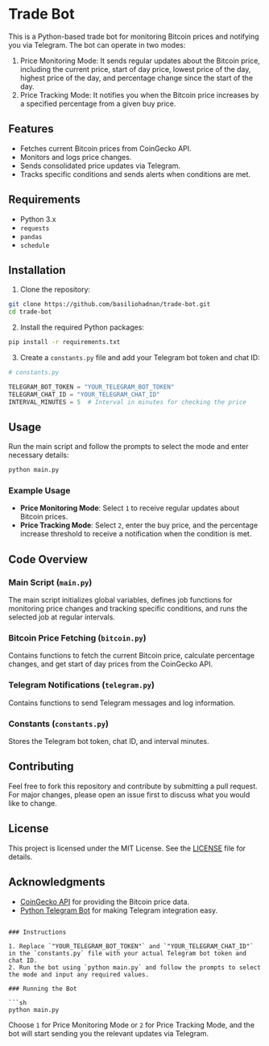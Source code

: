 # Trade Bot

This is a Python-based trade bot for monitoring Bitcoin prices and notifying you via Telegram. The bot can operate in two modes: 
1. Price Monitoring Mode: It sends regular updates about the Bitcoin price, including the current price, start of day price, lowest price of the day, highest price of the day, and percentage change since the start of the day.
2. Price Tracking Mode: It notifies you when the Bitcoin price increases by a specified percentage from a given buy price.

## Features

- Fetches current Bitcoin prices from CoinGecko API.
- Monitors and logs price changes.
- Sends consolidated price updates via Telegram.
- Tracks specific conditions and sends alerts when conditions are met.

## Requirements

- Python 3.x
- `requests`
- `pandas`
- `schedule`

## Installation

1. Clone the repository:

```sh
git clone https://github.com/basiliohadnan/trade-bot.git
cd trade-bot
```

2. Install the required Python packages:

```sh
pip install -r requirements.txt
```

3. Create a `constants.py` file and add your Telegram bot token and chat ID:

```python
# constants.py

TELEGRAM_BOT_TOKEN = "YOUR_TELEGRAM_BOT_TOKEN"
TELEGRAM_CHAT_ID = "YOUR_TELEGRAM_CHAT_ID"
INTERVAL_MINUTES = 5  # Interval in minutes for checking the price
```

## Usage

Run the main script and follow the prompts to select the mode and enter necessary details:

```sh
python main.py
```

### Example Usage

- **Price Monitoring Mode**: Select `1` to receive regular updates about Bitcoin prices.
- **Price Tracking Mode**: Select `2`, enter the buy price, and the percentage increase threshold to receive a notification when the condition is met.

## Code Overview

### Main Script (`main.py`)

The main script initializes global variables, defines job functions for monitoring price changes and tracking specific conditions, and runs the selected job at regular intervals.

### Bitcoin Price Fetching (`bitcoin.py`)

Contains functions to fetch the current Bitcoin price, calculate percentage changes, and get start of day prices from the CoinGecko API.

### Telegram Notifications (`telegram.py`)

Contains functions to send Telegram messages and log information.

### Constants (`constants.py`)

Stores the Telegram bot token, chat ID, and interval minutes.

## Contributing

Feel free to fork this repository and contribute by submitting a pull request. For major changes, please open an issue first to discuss what you would like to change.

## License

This project is licensed under the MIT License. See the [LICENSE](LICENSE) file for details.

## Acknowledgments

- [CoinGecko API](https://www.coingecko.com/en/api) for providing the Bitcoin price data.
- [Python Telegram Bot](https://python-telegram-bot.readthedocs.io/) for making Telegram integration easy.

```

### Instructions

1. Replace `"YOUR_TELEGRAM_BOT_TOKEN"` and `"YOUR_TELEGRAM_CHAT_ID"` in the `constants.py` file with your actual Telegram bot token and chat ID.
2. Run the bot using `python main.py` and follow the prompts to select the mode and input any required values.

### Running the Bot

```sh
python main.py
```

Choose `1` for Price Monitoring Mode or `2` for Price Tracking Mode, and the bot will start sending you the relevant updates via Telegram.